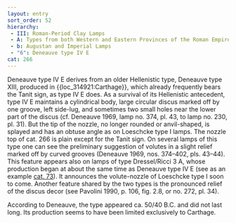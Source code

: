 ```yaml
---
layout: entry
sort_order: 52
hierarchy:
 - III: Roman-Period Clay Lamps
 - A: Types from both Western and Eastern Provinces of the Roman Empire
 - b: Augustan and Imperial Lamps
 - "6": Deneauve type IV E
cat: 266
---
```


Deneauve type IV E derives from an older Hellenistic type, Deneauve type XIII, produced in {{loc_314921:Carthage}}, which already frequently bears the Tanit sign, as type IV E does. As a survival of its Hellenistic antecedent, type IV E maintains a cylindrical body, large circular discus marked off by one groove, left side-lug, and sometimes two small holes near the lower part of the discus (cf. Deneauve 1969, lamp no. 374, pl. 43, to lamp no. 230, pl. 31). But the tip of the nozzle, no longer rounded or anvil-shaped, is splayed and has an obtuse angle as on Loeschcke type I lamps. The nozzle top of cat. 266 is plain except for the Tanit sign. On several lamps of this type one can see the preliminary suggestion of volutes in a slight relief marked off by curved grooves (Deneauve 1969, nos. 374–402, pls. 43–44). This feature appears also on lamps of type Dressel/Ricci 3 A, whose production began at about the same time as Deneauve type IV E (see as an example [cat. 73](73)). It announces the volute-nozzle of Loeschcke type I soon to come. Another feature shared by the two types is the pronounced relief of the discus decor (see Pavolini 1990, p. 106, fig. 2.8, or no. 272, pl. 34).

According to Deneauve, the type appeared ca. 50/40 B.C. and did not last long. Its production seems to have been limited exclusively to Carthage.
